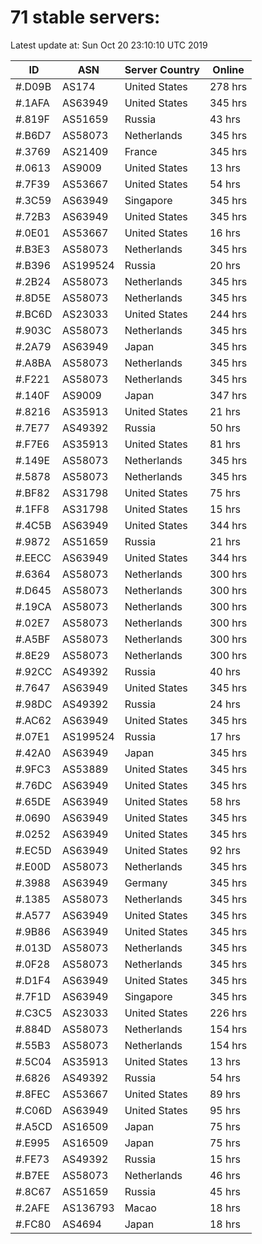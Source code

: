 # 71 stable servers:

Latest update at: Sun Oct 20 23:10:10 UTC 2019

| ID | ASN | Server Country | Online |
| -- | --- | -------------- | ------ |
| #.D09B | AS174 | United States | 278 hrs |
| #.1AFA | AS63949 | United States | 345 hrs |
| #.819F | AS51659 | Russia | 43 hrs |
| #.B6D7 | AS58073 | Netherlands | 345 hrs |
| #.3769 | AS21409 | France | 345 hrs |
| #.0613 | AS9009 | United States | 13 hrs |
| #.7F39 | AS53667 | United States | 54 hrs |
| #.3C59 | AS63949 | Singapore | 345 hrs |
| #.72B3 | AS63949 | United States | 345 hrs |
| #.0E01 | AS53667 | United States | 16 hrs |
| #.B3E3 | AS58073 | Netherlands | 345 hrs |
| #.B396 | AS199524 | Russia | 20 hrs |
| #.2B24 | AS58073 | Netherlands | 345 hrs |
| #.8D5E | AS58073 | Netherlands | 345 hrs |
| #.BC6D | AS23033 | United States | 244 hrs |
| #.903C | AS58073 | Netherlands | 345 hrs |
| #.2A79 | AS63949 | Japan | 345 hrs |
| #.A8BA | AS58073 | Netherlands | 345 hrs |
| #.F221 | AS58073 | Netherlands | 345 hrs |
| #.140F | AS9009 | Japan | 347 hrs |
| #.8216 | AS35913 | United States | 21 hrs |
| #.7E77 | AS49392 | Russia | 50 hrs |
| #.F7E6 | AS35913 | United States | 81 hrs |
| #.149E | AS58073 | Netherlands | 345 hrs |
| #.5878 | AS58073 | Netherlands | 345 hrs |
| #.BF82 | AS31798 | United States | 75 hrs |
| #.1FF8 | AS31798 | United States | 15 hrs |
| #.4C5B | AS63949 | United States | 344 hrs |
| #.9872 | AS51659 | Russia | 21 hrs |
| #.EECC | AS63949 | United States | 344 hrs |
| #.6364 | AS58073 | Netherlands | 300 hrs |
| #.D645 | AS58073 | Netherlands | 300 hrs |
| #.19CA | AS58073 | Netherlands | 300 hrs |
| #.02E7 | AS58073 | Netherlands | 300 hrs |
| #.A5BF | AS58073 | Netherlands | 300 hrs |
| #.8E29 | AS58073 | Netherlands | 300 hrs |
| #.92CC | AS49392 | Russia | 40 hrs |
| #.7647 | AS63949 | United States | 345 hrs |
| #.98DC | AS49392 | Russia | 24 hrs |
| #.AC62 | AS63949 | United States | 345 hrs |
| #.07E1 | AS199524 | Russia | 17 hrs |
| #.42A0 | AS63949 | Japan | 345 hrs |
| #.9FC3 | AS53889 | United States | 345 hrs |
| #.76DC | AS63949 | United States | 345 hrs |
| #.65DE | AS63949 | United States | 58 hrs |
| #.0690 | AS63949 | United States | 345 hrs |
| #.0252 | AS63949 | United States | 345 hrs |
| #.EC5D | AS63949 | United States | 92 hrs |
| #.E00D | AS58073 | Netherlands | 345 hrs |
| #.3988 | AS63949 | Germany | 345 hrs |
| #.1385 | AS58073 | Netherlands | 345 hrs |
| #.A577 | AS63949 | United States | 345 hrs |
| #.9B86 | AS63949 | United States | 345 hrs |
| #.013D | AS58073 | Netherlands | 345 hrs |
| #.0F28 | AS58073 | Netherlands | 345 hrs |
| #.D1F4 | AS63949 | United States | 345 hrs |
| #.7F1D | AS63949 | Singapore | 345 hrs |
| #.C3C5 | AS23033 | United States | 226 hrs |
| #.884D | AS58073 | Netherlands | 154 hrs |
| #.55B3 | AS58073 | Netherlands | 154 hrs |
| #.5C04 | AS35913 | United States | 13 hrs |
| #.6826 | AS49392 | Russia | 54 hrs |
| #.8FEC | AS53667 | United States | 89 hrs |
| #.C06D | AS63949 | United States | 95 hrs |
| #.A5CD | AS16509 | Japan | 75 hrs |
| #.E995 | AS16509 | Japan | 75 hrs |
| #.FE73 | AS49392 | Russia | 15 hrs |
| #.B7EE | AS58073 | Netherlands | 46 hrs |
| #.8C67 | AS51659 | Russia | 45 hrs |
| #.2AFE | AS136793 | Macao | 18 hrs |
| #.FC80 | AS4694 | Japan | 18 hrs |

